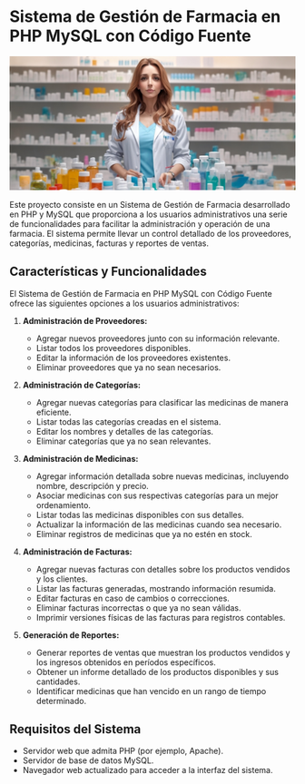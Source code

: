 # Sistema de Gestión de Farmacia en PHP MySQL con Código Fuente

![TerVol-SA](assets/myimages/fondo.png)

Este proyecto consiste en un Sistema de Gestión de Farmacia desarrollado en PHP y MySQL que proporciona a los usuarios administrativos una serie de funcionalidades para facilitar la administración y operación de una farmacia. El sistema permite llevar un control detallado de los proveedores, categorías, medicinas, facturas y reportes de ventas.

## Características y Funcionalidades

El Sistema de Gestión de Farmacia en PHP MySQL con Código Fuente ofrece las siguientes opciones a los usuarios administrativos:

1. **Administración de Proveedores:**
   - Agregar nuevos proveedores junto con su información relevante.
   - Listar todos los proveedores disponibles.
   - Editar la información de los proveedores existentes.
   - Eliminar proveedores que ya no sean necesarios.

2. **Administración de Categorías:**
   - Agregar nuevas categorías para clasificar las medicinas de manera eficiente.
   - Listar todas las categorías creadas en el sistema.
   - Editar los nombres y detalles de las categorías.
   - Eliminar categorías que ya no sean relevantes.

3. **Administración de Medicinas:**
   - Agregar información detallada sobre nuevas medicinas, incluyendo nombre, descripción y precio.
   - Asociar medicinas con sus respectivas categorías para un mejor ordenamiento.
   - Listar todas las medicinas disponibles con sus detalles.
   - Actualizar la información de las medicinas cuando sea necesario.
   - Eliminar registros de medicinas que ya no estén en stock.

4. **Administración de Facturas:**
   - Agregar nuevas facturas con detalles sobre los productos vendidos y los clientes.
   - Listar las facturas generadas, mostrando información resumida.
   - Editar facturas en caso de cambios o correcciones.
   - Eliminar facturas incorrectas o que ya no sean válidas.
   - Imprimir versiones físicas de las facturas para registros contables.

5. **Generación de Reportes:**
   - Generar reportes de ventas que muestran los productos vendidos y los ingresos obtenidos en períodos específicos.
   - Obtener un informe detallado de los productos disponibles y sus cantidades.
   - Identificar medicinas que han vencido en un rango de tiempo determinado.


## Requisitos del Sistema

- Servidor web que admita PHP (por ejemplo, Apache).
- Servidor de base de datos MySQL.
- Navegador web actualizado para acceder a la interfaz del sistema.
